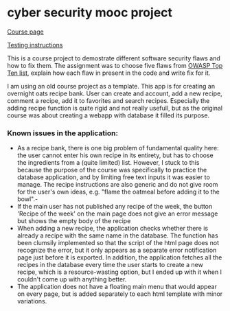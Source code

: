 # cyber security mooc project

[Course page](https://cybersecuritybase.mooc.fi/module-3.1)

[Testing instructions](https://github.com/KatjaKvintus/cybersecuritymoocproject/blob/main/documents/installation.md)

This is a course project to demostrate different software security flaws and how to fix them. The assignment was to choose five flaws from [OWASP Top Ten list](https://owasp.org/www-project-top-ten/#), explain how each flaw in present in the code and write fix for it.

I am using an old course project as a template. This app is for creating an overnight oats recipe bank. User can create and account, add a new recipe, comment a recipe, add it to favorites and search recipes. Especially the adding recipe function is quite rigid and not really usefull, but as the original course was about creating a webapp with database it filled its purpose.


### Known issues in the application:

- As a recipe bank, there is one big problem of fundamental quality here: the user cannot enter his own recipe in its entirety, but has to choose the ingredients from a (quite limited) list. However, I stuck to this because the purpose of the course was specifically to practice the database application, and by limiting free text inputs it was easier to manage. The recipe instructions are also generic and do not give room for the user's own ideas, e.g. "flame the oatmeal before adding it to the bowl".- 
- If the main user has not published any recipe of the week, the button 'Recipe of the week' on the main page does not give an error message but shows the empty body of the recipe
- When adding a new recipe, the application checks whether there is already a recipe with the same name in the database. The function has been clumsily implemented so that the script of the html page does not recognize the error, but it only appears as a separate error notification page just before it is exported. In addition, the application fetches all the recipes in the database every time the user starts to create a new recipe, which is a resource-wasting option, but I ended up with it when I couldn't come up with anything better.
- The application does not have a floating main menu that would appear on every page, but is added separately to each html template with minor variations.
